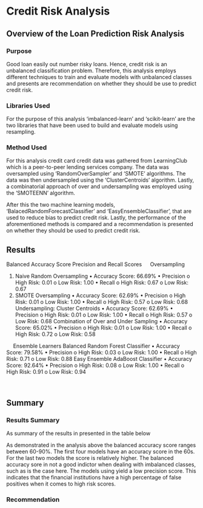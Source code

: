 # Credit Risk Analysis

## Overview of the Loan Prediction Risk Analysis
### Purpose
Good loan easily out number risky loans. Hence, credit risk is an unbalanced classification problem. Therefore, this analysis employs different techniques to train and evaluate models with unbalanced classes and presents are recommendation on whether they should be use to predict credit risk.
### Libraries Used
For the purpose of this analysis ‘imbalanced-learn’ and ‘scikit-learn’ are the two libraries that have been used to build and evaluate models using resampling.
### Method Used
For this analysis credit card credit data was gathered from LearningClub which is a peer-to-peer lending services company. The data was oversampled using ‘RandomOverSampler’ and ‘SMOTE’ algorithms. The data was then undersampled using the ‘ClusterCentroids’ algorithm. Lastly, a combinatorial approach of over and undersampling was employed using the ‘SMOTEENN’ algorithm.

After this the two machine learning models, ‘BalacedRandomForecastClassifier’ and ‘EasyEnsembleClassifier’, that are used to reduce bias to predict credit risk. Lastly, the performance of the aforementioned methods is compared and a recommendation is presented on whether they should be used to predict credit risk.

## Results



Balanced Accuracy Score
Precision and Recall Scores
 
Oversampling 
1.	Naive Random Oversampling
•	Accuracy Score: 66.69%
•	Precision
o	High Risk: 0.01
o	Low Risk: 1.00
•	Recall
o	High Risk: 0.67
o	Low Risk: 0.67
2.	SMOTE Oversampling
•	Accuracy Score: 62.69%
•	Precision
o	High Risk: 0.01
o	Low Risk: 1.00
•	Recall
o	High Risk: 0.57
o	Low Risk: 0.68
Undersampling: 
Cluster Centroids
•	Accuracy Score: 62.69%
•	Precision
o	High Risk: 0.01
o	Low Risk: 1.00
•	Recall
o	High Risk: 0.57
o	Low Risk: 0.68
Combination of Over and Under Sampling
•	Accuracy Score: 65.02%
•	Precision
o	High Risk: 0.01
o	Low Risk: 1.00
•	Recall
o	High Risk: 0.72
o	Low Risk: 0.58

 
Ensemble Learners
Balanced Random Forest Classifier
•	Accuracy Score: 79.58%
•	Precision
o	High Risk: 0.03
o	Low Risk: 1.00
•	Recall
o	High Risk: 0.71
o	Low Risk: 0.88
Easy Ensemble AdaBoost Classifier
•	Accuracy Score: 92.64%
•	Precision
o	High Risk: 0.08
o	Low Risk: 1.00
•	Recall
o	High Risk: 0.91
o	Low Risk: 0.94








 
## Summary
### Results Summary
As summary of the results in presented in the table below

As demonstrated in the analysis above the balanced accuracy score ranges between 60-90%. The first four models have an accuracy score in the 60s. For the last two models the score is relatively higher. The balanced accuracy sore in not a good indictor when dealing with imbalanced classes, such as is the case here.
The models using yield a low precision score. This indicates that the financial institutions have a high percentage of false positives when it comes to high risk scores. 
  


### Recommendation



